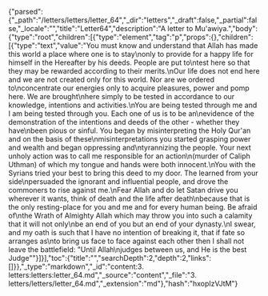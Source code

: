 {"parsed":{"_path":"/letters/letters/letter_64","_dir":"letters","_draft":false,"_partial":false,"_locale":"","title":"Letter64","description":"A letter to Mu'awiya.","body":{"type":"root","children":[{"type":"element","tag":"p","props":{},"children":[{"type":"text","value":"You must know and understand that Allah has made this world a place where one is to stay\nonly to provide for a happy life for himself in the Hereafter by his deeds. People are put to\ntest here so that they may be rewarded according to their merits.\nOur life does not end here and we are not created only for this world. Nor are we ordered to\nconcentrate our energies only to acquire pleasures, power and pomp here. We are brought\nhere simply to be tested in accordance to our knowledge, intentions and activities.\nYou are being tested through me and I am being tested through you. Each one of us is to be an\nevidence of the demonstration of the intentions and deeds of the other - whether they have\nbeen pious or sinful. You began by misinterpreting the Holy Qur'an and on the basis of these\nmisinterpretations you started grasping power and wealth and began oppressing and\ntyrannizing the people. Your next unholy action was to call me responsible for an action\n(murder of Caliph Uthman) of which my tongue and hands were both innocent.\nYou with the Syrians tried your best to bring this deed to my door. The learned from your side\npersuaded the ignorant and influential people, and drove the commoners to rise against me.\nFear Allah and do let Satan drive you wherever it wants, think of death and the life after death\nbecause that is the only resting-place for you and me and for every human being. Be afraid of\nthe Wrath of Almighty Allah which may throw you into such a calamity that it will not only\nbe an end of you but an end of your dynasty.\nI swear, and my oath is such that I have no intention of breaking it, that if fate so arranges as\nto bring us face to face against each other then I shall not leave the battlefield: \"Until Allah\njudges between us, and He is the best Judge\""}]}],"toc":{"title":"","searchDepth":2,"depth":2,"links":[]}},"_type":"markdown","_id":"content:3. letters:letters:letter_64.md","_source":"content","_file":"3. letters/letters/letter_64.md","_extension":"md"},"hash":"hxopIzVJtM"}